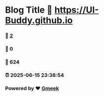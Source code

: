 # Blog Title :link: https://UI-Buddy.github.io 
### :page_facing_up: [2](https://UI-Buddy.github.io/tag.html) 
### :speech_balloon: 0 
### :hibiscus: 624 
### :alarm_clock: 2025-06-15 23:38:54 
### Powered by :heart: [Gmeek](https://github.com/Meekdai/Gmeek)
